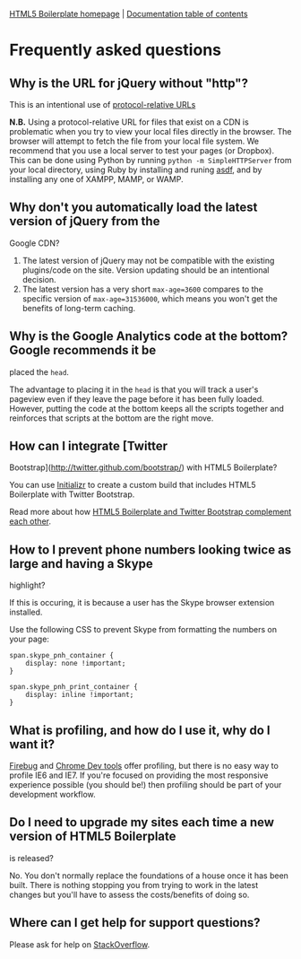 [HTML5 Boilerplate homepage](http://html5boilerplate.com) | [Documentation
table of contents](README.md)

# Frequently asked questions

## Why is the URL for jQuery without "http"?

This is an intentional use of [protocol-relative
URLs](http://paulirish.com/2010/the-protocol-relative-url/)

**N.B.** Using a protocol-relative URL for files that exist on a CDN is
problematic when you try to view your local files directly in the browser. The
browser will attempt to fetch the file from your local file system. We
recommend that you use a local server to test your pages (or Dropbox). This can
be done using Python by running `python -m SimpleHTTPServer` from your local
directory, using Ruby by installing and runing
[asdf](https://rubygems.org/gems/asdf), and by installing any one of XAMPP,
MAMP, or WAMP.


## Why don't you automatically load the latest version of jQuery from the
Google CDN?

1. The latest version of jQuery may not be compatible with the existing
   plugins/code on the site. Version updating should be an intentional
   decision.
2. The latest version has a very short `max-age=3600` compares to the specific
   version of `max-age=31536000`, which means you won't get the benefits of
   long-term caching.


## Why is the Google Analytics code at the bottom? Google recommends it be
placed the `head`.

The advantage to placing it in the `head` is that you will track a user's
pageview even if they leave the page before it has been fully loaded. However,
putting the code at the bottom keeps all the scripts together and reinforces
that scripts at the bottom are the right move.


## How can I integrate [Twitter
Bootstrap](http://twitter.github.com/bootstrap/) with HTML5 Boilerplate?

You can use [Initializr](http://initializr.com) to create a custom build that
includes HTML5 Boilerplate with Twitter Bootstrap.

Read more about how [HTML5 Boilerplate and Twitter Bootstrap complement each
other](http://www.quora.com/Is-Bootstrap-a-complement-OR-an-alternative-to-HTML5-Boilerplate-or-viceversa/answer/Nicolas-Gallagher).


## How to I prevent phone numbers looking twice as large and having a Skype
highlight?

If this is occuring, it is because a user has the Skype browser extension
installed.

Use the following CSS to prevent Skype from formatting the numbers on your
page:

```
span.skype_pnh_container {
    display: none !important;
}

span.skype_pnh_print_container {
    display: inline !important;
}
```


## What is profiling, and how do I use it, why do I want it?

[Firebug](http://michaelsync.net/2007/09/10/firebug-tutorial-logging-profiling-and-commandline-part-ii)
and [Chrome Dev
tools](http://code.google.com/chrome/devtools/docs/profiles.html) offer
profiling, but there is no easy way to profile IE6 and IE7. If you're focused
on providing the most responsive experience possible (you should be!) then
profiling should be part of your development workflow.


## Do I need to upgrade my sites each time a new version of HTML5 Boilerplate
is released?

No. You don't normally replace the foundations of a house once it has been
built.  There is nothing stopping you from trying to work in the latest changes
but you'll have to assess the costs/benefits of doing so.


## Where can I get help for support questions?

Please ask for help on
[StackOverflow](http://stackoverflow.com/questions/tagged/html5boilerplate).
